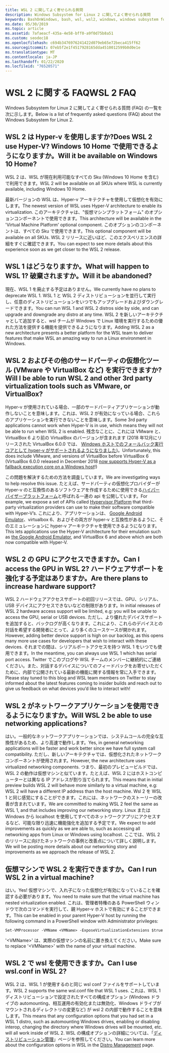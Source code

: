 ```yaml
---
title: WSL 2 に関してよく寄せられる質問
description: Windows Subsystem for Linux 2 に関してよく寄せられる質問
keywords: BashOnWindows, bash, wsl, wsl2, windows, windows subsystem for linux, windowssubsystem, ubuntu, debian, suse, windows 10, インストール
ms.date: 05/30/2019
ms.topic: article
ms.assetid: 7afaeacf-435a-4e58-bff0-a9f0d75b8a51
ms.custom: seodec18
ms.openlocfilehash: c694b3476976241422d079eb65e72beca415ff62
ms.sourcegitcommit: 07eb5f2e1f4517928165dda4510012599b0d0e1e
ms.translationtype: MT
ms.contentlocale: ja-JP
ms.lasthandoff: 01/22/2020
ms.locfileid: "76520571"
---
```

# <a name="wsl-2-faq"></a><span data-ttu-id="faf03-104">WSL 2 に関する FAQ</span><span class="sxs-lookup"><span data-stu-id="faf03-104">WSL 2 FAQ</span></span>

<span data-ttu-id="faf03-105">Windows Subsystem for Linux 2 に関してよく寄せられる質問 (FAQ) の一覧を次に示します。</span><span class="sxs-lookup"><span data-stu-id="faf03-105">Below is a list of frequently asked questions (FAQ) about the Windows Subsystem for Linux 2.</span></span>

## <a name="does-wsl-2-use-hyper-v-will-it-be-available-on-windows-10-home"></a><span data-ttu-id="faf03-106">WSL 2 は Hyper-v を使用しますか?</span><span class="sxs-lookup"><span data-stu-id="faf03-106">Does WSL 2 use Hyper-V?</span></span> <span data-ttu-id="faf03-107">Windows 10 Home で使用できるようになりますか。</span><span class="sxs-lookup"><span data-stu-id="faf03-107">Will it be available on Windows 10 Home?</span></span>

<span data-ttu-id="faf03-108">WSL 2 は、WSL が現在利用可能なすべての Sku (Windows 10 Home を含む) で利用できます。</span><span class="sxs-lookup"><span data-stu-id="faf03-108">WSL 2 will be available on all SKUs where WSL is currently available, including Windows 10 Home.</span></span>

<span data-ttu-id="faf03-109">最新バージョンの WSL は、Hyper-v アーキテクチャを使用して仮想化を有効にします。</span><span class="sxs-lookup"><span data-stu-id="faf03-109">The newest version of WSL uses Hyper-V architecture to enable its virtualization.</span></span> <span data-ttu-id="faf03-110">このアーキテクチャは、"仮想マシンプラットフォーム" のオプションコンポーネントで使用できます。</span><span class="sxs-lookup"><span data-stu-id="faf03-110">This architecture will be available in the 'Virtual Machine Platform' optional component.</span></span> <span data-ttu-id="faf03-111">このオプションのコンポーネントは、すべての Sku で使用できます。</span><span class="sxs-lookup"><span data-stu-id="faf03-111">This optional component will be available on all SKUs.</span></span> <span data-ttu-id="faf03-112">WSL 2 リリースに近いほど、このエクスペリエンスの詳細をすぐに確認できます。</span><span class="sxs-lookup"><span data-stu-id="faf03-112">You can expect to see more details about this experience soon as we get closer to the WSL 2 release.</span></span>

## <a name="what-will-happen-to-wsl-1-will-it-be-abandoned"></a><span data-ttu-id="faf03-113">WSL 1 はどうなりますか。</span><span class="sxs-lookup"><span data-stu-id="faf03-113">What will happen to WSL 1?</span></span> <span data-ttu-id="faf03-114">破棄されますか。</span><span class="sxs-lookup"><span data-stu-id="faf03-114">Will it be abandoned?</span></span>

<span data-ttu-id="faf03-115">現在、WSL 1 を廃止する予定はありません。</span><span class="sxs-lookup"><span data-stu-id="faf03-115">We currently have no plans to deprecate WSL 1.</span></span> <span data-ttu-id="faf03-116">WSL 1 と WSL 2 ディストリビューションを並行して実行し、任意のディストリビューションをいつでもアップグレードおよびダウングレードできます。</span><span class="sxs-lookup"><span data-stu-id="faf03-116">You can run WSL 1 and WSL 2 distros side by side, and can upgrade and downgrade any distro at any time.</span></span> <span data-ttu-id="faf03-117">WSL 2 を新しいアーキテクチャとして追加すると、wsl チームが Windows で Linux 環境を実行するための優れた方法を提供する機能を提供できるようになります。</span><span class="sxs-lookup"><span data-stu-id="faf03-117">Adding WSL 2 as a new architecture presents a better platform for the WSL team to deliver features that make WSL an amazing way to run a Linux environment in Windows.</span></span>

## <a name="will-i-be-able-to-run-wsl-2-and-other-3rd-party-virtualization-tools-such-as-vmware-or-virtualbox"></a><span data-ttu-id="faf03-118">WSL 2 およびその他のサードパーティの仮想化ツール (VMware や VirtualBox など) を実行できますか?</span><span class="sxs-lookup"><span data-stu-id="faf03-118">Will I be able to run WSL 2 and other 3rd party virtualization tools such as VMware, or VirtualBox?</span></span>

<span data-ttu-id="faf03-119">Hyper-v が使用されている場合、一部のサードパーティアプリケーションが動作しないことを意味します。これは、WSL 2 が有効になっている場合、これらのアプリケーションを実行できないことを意味します。</span><span class="sxs-lookup"><span data-stu-id="faf03-119">Some 3rd party applications cannot work when Hyper-V is in use, which means they will not be able to run when WSL 2 is enabled.</span></span> <span data-ttu-id="faf03-120">残念なことに、これには VMware と、VirtualBox 6 より前の VirtualBox のバージョンが含まれます (2018 年12月にリリースされた VirtualBox 6.0.0 では、 [Windows ホストでのフォールバック実行コアとして hyper-v がサポートされるようになりました][1])。</span><span class="sxs-lookup"><span data-stu-id="faf03-120">Unfortunately, this does include VMware, and versions of VirtualBox before VirtualBox 6 (VirtualBox 6.0.0 released in December 2018 [now supports Hyper-V as a fallback execution core on a Windows host][1]!)</span></span>

<span data-ttu-id="faf03-121">この問題を解決するための方法を調査しています。</span><span class="sxs-lookup"><span data-stu-id="faf03-121">We are investigating ways to help resolve this issue.</span></span> <span data-ttu-id="faf03-122">たとえば、サードパーティの仮想化プロバイダーが Hyper-v のと互換性のあるソフトウェアを作成するために使用できる[ハイパーバイザープラットフォーム][2]と呼ばれる一連の api を公開しています。</span><span class="sxs-lookup"><span data-stu-id="faf03-122">For example, we expose a set of APIs called [Hypervisor Platform][2] that third-party virtualization providers can use to make their software compatible with Hyper-V’s.</span></span> <span data-ttu-id="faf03-123">これにより、アプリケーションは、 [Google Android Emulator][3]、virtualbox 6、およびその両方が hyper-v と互換性があるように、そのエミュレーションに hyper-v アーキテクチャを使用できるようになります。</span><span class="sxs-lookup"><span data-stu-id="faf03-123">This lets applications use the Hyper-V architecture for their emulation such as [the Google Android Emulator][3], and VirtualBox 6 and above which are both now compatible with Hyper-V.</span></span>

## <a name="can-i-access-the-gpu-in-wsl-2-are-there-plans-to-increase-hardware-support"></a><span data-ttu-id="faf03-124">WSL 2 の GPU にアクセスできますか。</span><span class="sxs-lookup"><span data-stu-id="faf03-124">Can I access the GPU in WSL 2?</span></span> <span data-ttu-id="faf03-125">ハードウェアサポートを強化する予定はありますか。</span><span class="sxs-lookup"><span data-stu-id="faf03-125">Are there plans to increase hardware support?</span></span>

<span data-ttu-id="faf03-126">WSL 2 ハードウェアアクセスサポートの初回リリースでは、GPU、シリアル、USB デバイスにアクセスできないなどの制限があります。</span><span class="sxs-lookup"><span data-stu-id="faf03-126">In initial releases of WSL 2 hardware access support will be limited, e.g: you will be unable to access the GPU, serial or USB devices.</span></span> <span data-ttu-id="faf03-127">ただし、より優れたデバイスサポートを追加すると、バックログが高くなります。これにより、これらのデバイスとの対話を希望する開発者にとって、より多くのユースケースが開かれます。</span><span class="sxs-lookup"><span data-stu-id="faf03-127">However, adding better device support is high on our backlog, as this opens many more use cases for developers that wish to interact with these devices.</span></span> <span data-ttu-id="faf03-128">それまでの間は、シリアルポートアクセスを持つ WSL 1 をいつでも使用できます。</span><span class="sxs-lookup"><span data-stu-id="faf03-128">In the meantime, you can always use WSL 1 which has serial port access.</span></span> <span data-ttu-id="faf03-129">Twitter でこのブログや WSL チームのメンバーに継続的にご連絡ください。また、対話するデバイスについてのフィードバックをお寄せいただくために、内部で公開されている最新の機能に関する情報を常に入手できます。</span><span class="sxs-lookup"><span data-stu-id="faf03-129">Please stay tuned to this blog and WSL team members on Twitter to stay informed about the latest features coming to insider builds and reach out to give us feedback on what devices you’d like to interact with!</span></span>

## <a name="will-wsl-2-be-able-to-use-networking-applications"></a><span data-ttu-id="faf03-130">WSL 2 がネットワークアプリケーションを使用できるようになりますか。</span><span class="sxs-lookup"><span data-stu-id="faf03-130">Will WSL 2 be able to use networking applications?</span></span>

<span data-ttu-id="faf03-131">はい。一般的なネットワークアプリケーションでは、システムコールの完全な互換性があるため、より高速で動作します。</span><span class="sxs-lookup"><span data-stu-id="faf03-131">Yes, in general networking applications will be faster and work better since we have full system call compatibility.</span></span> <span data-ttu-id="faf03-132">ただし、新しいアーキテクチャでは、仮想化されたネットワークコンポーネントが使用されます。</span><span class="sxs-lookup"><span data-stu-id="faf03-132">However, the new architecture uses virtualized networking components.</span></span> <span data-ttu-id="faf03-133">つまり、最初のプレビュービルドでは、WSL 2 の動作は仮想マシンと似ています。たとえば、WSL 2 にはホストコンピューターとは異なる IP アドレスが割り当てられます。</span><span class="sxs-lookup"><span data-stu-id="faf03-133">This means that in initial preview builds WSL 2 will behave more similarly to a virtual machine, e.g: WSL 2 will have a different IP address than the host machine.</span></span> <span data-ttu-id="faf03-134">Wsl 2 を WSL 1 と同じ感覚にすることができます。これには、ネットワークのストーリーの改善が含まれています。</span><span class="sxs-lookup"><span data-stu-id="faf03-134">We are committed to making WSL 2 feel the same as WSL 1, and that includes improving our networking story.</span></span> <span data-ttu-id="faf03-135">Linux または Windows から localhost を使用してすべてのネットワークアプリにアクセスするなど、可能な限り迅速に機能強化を追加する予定です。</span><span class="sxs-lookup"><span data-stu-id="faf03-135">We expect to add improvements as quickly as we are able to, such as accessing all networking apps from Linux or Windows using localhost.</span></span> <span data-ttu-id="faf03-136">ここでは、WSL 2 のリリースに向けたネットワークの事例と改善点について詳しく説明します。</span><span class="sxs-lookup"><span data-stu-id="faf03-136">We will be posting more details about our networking story and improvements as we approach the release of WSL 2.</span></span>

## <a name="can-i-run-wsl-2-in-a-virtual-machine"></a><span data-ttu-id="faf03-137">仮想マシンで WSL 2 を実行できますか。</span><span class="sxs-lookup"><span data-stu-id="faf03-137">Can I run WSL 2 in a virtual machine?</span></span>

<span data-ttu-id="faf03-138">はい。</span><span class="sxs-lookup"><span data-stu-id="faf03-138">Yes!</span></span> <span data-ttu-id="faf03-139">仮想マシンで、入れ子になった仮想化が有効になっていることを確認する必要があります。</span><span class="sxs-lookup"><span data-stu-id="faf03-139">You need to make sure that the virtual machine has nested virtualization enabled.</span></span> <span data-ttu-id="faf03-140">これは、管理者特権のある PowerShell ウィンドウで次のコマンドを実行して、親 Hyper-v ホストで有効にすることができます。</span><span class="sxs-lookup"><span data-stu-id="faf03-140">This can be enabled in your parent Hyper-V host by running the following command in a PowerShell window with Administrator privileges:</span></span>

`Set-VMProcessor -VMName <VMName> -ExposeVirtualizationExtensions $true`

<span data-ttu-id="faf03-141">'&lt;VMName&gt;' は、実際の仮想マシンの名前に置き換えてください。</span><span class="sxs-lookup"><span data-stu-id="faf03-141">Make sure to replace '&lt;VMName&gt;' with the name of your virtual machine.</span></span>

## <a name="can-i-use-wslconf-in-wsl-2"></a><span data-ttu-id="faf03-142">WSL 2 で wsl を使用できますか。</span><span class="sxs-lookup"><span data-stu-id="faf03-142">Can I use wsl.conf in WSL 2?</span></span>

<span data-ttu-id="faf03-143">WSL 2 は、WSL 1 が使用するのと同じ wsl conf ファイルをサポートしています。</span><span class="sxs-lookup"><span data-stu-id="faf03-143">WSL 2 supports the same wsl.conf file that WSL 1 uses.</span></span> <span data-ttu-id="faf03-144">これは、WSL 1 ディストリビューションで設定されたすべての構成オプション (Windows ドライブの automounting、相互運用の有効化または無効化、Windows ドライブがマウントされるディレクトリの変更など) が wsl 2 の内部で動作することを意味します。</span><span class="sxs-lookup"><span data-stu-id="faf03-144">This means that any configuration options that you had set in a WSL 1 distro, such as automounting Windows drives, enabling or disabling interop, changing the directory where Windows drives will be mounted, etc. will all work inside of WSL 2.</span></span> <span data-ttu-id="faf03-145">WSL の構成オプションの詳細については、「[ディストリビューション管理](./wsl-config.md)」ページを参照してください。</span><span class="sxs-lookup"><span data-stu-id="faf03-145">You can learn more about the configuration options in WSL in the [Distro Management](./wsl-config.md) page.</span></span> 

 [1]: https://www.virtualbox.org/wiki/Changelog-6.0
 [2]: https://docs.microsoft.com/en-us/virtualization/api/
 [3]: https://devblogs.microsoft.com/visualstudio/hyper-v-android-emulator-support/
